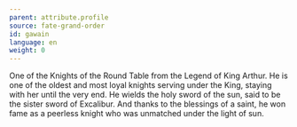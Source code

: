 ```yaml
---
parent: attribute.profile
source: fate-grand-order
id: gawain
language: en
weight: 0
---
```


One of the Knights of the Round Table from the Legend of King Arthur.
He is one of the oldest and most loyal knights serving under the King, staying with her until the very end.
He wields the holy sword of the sun, said to be the sister sword of Excalibur.
And thanks to the blessings of a saint, he won fame as a peerless knight who was unmatched under the light of sun.
